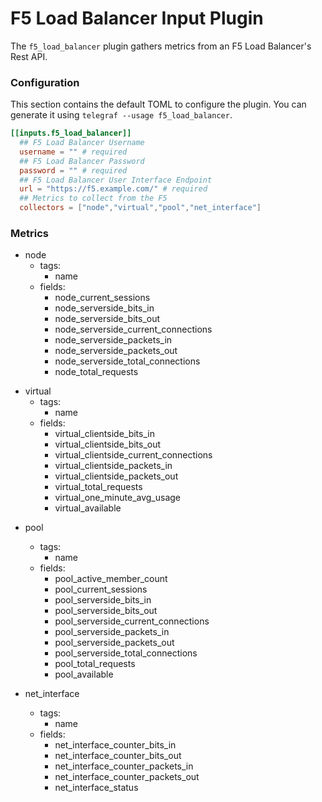 # F5 Load Balancer Input Plugin

The `f5_load_balancer` plugin gathers metrics from an F5 Load Balancer's Rest API.
### Configuration

This section contains the default TOML to configure the plugin.  You can
generate it using `telegraf --usage f5_load_balancer`.

```toml
[[inputs.f5_load_balancer]]
  ## F5 Load Balancer Username
  username = "" # required
  ## F5 Load Balancer Password
  password = "" # required
  ## F5 Load Balancer User Interface Endpoint
  url = "https://f5.example.com/" # required
  ## Metrics to collect from the F5
  collectors = ["node","virtual","pool","net_interface"]
```

### Metrics

- node
  - tags:
    - name
  - fields:
    - node_current_sessions
    - node_serverside_bits_in
    - node_serverside_bits_out
    - node_serverside_current_connections
    - node_serverside_packets_in
    - node_serverside_packets_out
    - node_serverside_total_connections
    - node_total_requests

+ virtual
  - tags:
    - name
  - fields:
    - virtual_clientside_bits_in
    - virtual_clientside_bits_out
    - virtual_clientside_current_connections
    - virtual_clientside_packets_in
    - virtual_clientside_packets_out
    - virtual_total_requests
    - virtual_one_minute_avg_usage
    - virtual_available

- pool
  - tags:
    - name
  - fields:
    - pool_active_member_count
    - pool_current_sessions
    - pool_serverside_bits_in
    - pool_serverside_bits_out
    - pool_serverside_current_connections
    - pool_serverside_packets_in
    - pool_serverside_packets_out
    - pool_serverside_total_connections
    - pool_total_requests
    - pool_available

- net_interface
  - tags:
    - name
  - fields:
    - net_interface_counter_bits_in
    - net_interface_counter_bits_out
    - net_interface_counter_packets_in
    - net_interface_counter_packets_out
    - net_interface_status